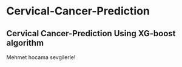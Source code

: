 # Cervical-Cancer-Prediction
## Cervical Cancer-Prediction Using XG-boost algorithm

Mehmet hocama sevgilerle!
